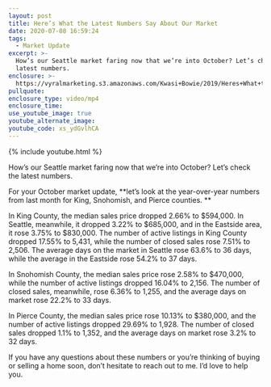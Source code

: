 ```yaml
---
layout: post
title: Here’s What the Latest Numbers Say About Our Market
date: 2020-07-08 16:59:24
tags:
  - Market Update
excerpt: >-
  How’s our Seattle market faring now that we’re into October? Let’s check the
  latest numbers.
enclosure: >-
  https://vyralmarketing.s3.amazonaws.com/Kwasi+Bowie/2019/Heres+What+the+Latest+Numbers+Say+About+Our+Market.mp4
pullquote:
enclosure_type: video/mp4
enclosure_time:
use_youtube_image: true
youtube_alternate_image:
youtube_code: xs_ydGvlhCA
---
```


{% include youtube.html %}

How’s our Seattle market faring now that we’re into October? Let’s check the latest numbers.

For your October market update, **let’s look at the year-over-year numbers from last month for King, Snohomish, and Pierce counties. **

In King County, the median sales price dropped 2.66% to $594,000. In Seattle, meanwhile, it dropped 3.22% to $685,000, and in the Eastside area, it rose 3.75% to $830,000. The number of active listings in King County dropped 17.55% to 5,431, while the number of closed sales rose 7.51% to 2,506. The average days on the market in Seattle rose 63.6% to 36 days, while the average in the Eastside rose 54.2% to 37 days.

In Snohomish County, the median sales price rose 2.58% to $470,000, while the number of active listings dropped 16.04% to 2,156. The number of closed sales, meanwhile, rose 6.36% to 1,255, and the average days on market rose 22.2% to 33 days.

In Pierce County, the median sales price rose 10.13% to $380,000, and the number of active listings dropped 29.69% to 1,928. The number of closed sales dropped 1.1% to 1,352, and the average days on market rose 3.2% to 32 days.

If you have any questions about these numbers or you’re thinking of buying or selling a home soon, don’t hesitate to reach out to me. I’d love to help you.